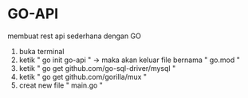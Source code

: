 # GO-API

membuat rest api sederhana dengan GO

1. buka terminal
2. ketik " go init go-api " -> maka akan keluar file bernama " go.mod "
3. ketik " go get github.com/go-sql-driver/mysql "
4. ketik " go get github.com/gorilla/mux "
5. creat new file " main.go "
